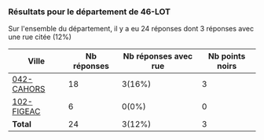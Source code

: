 ### Résultats pour le département de 46-LOT

Sur l'ensemble du département, il y a eu 24 réponses dont 3 réponses avec une rue citée (12%)

| Ville | Nb réponses | Nb réponses avec rue | Nb points noirs |
|-------------|-------------|----------------------|-----------------|
|<a href='042-CAHORS.md'>042-CAHORS</a>|18|3(16%)|3|
|<a href='102-FIGEAC.md'>102-FIGEAC</a>|6|0(0%)|0|
| **Total** |24|3(12%)|3|
